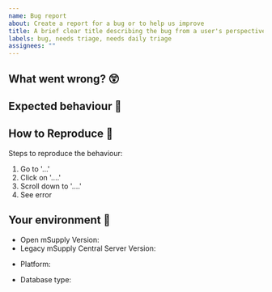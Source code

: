 ```yaml
---
name: Bug report
about: Create a report for a bug or to help us improve
title: A brief clear title describing the bug from a user's perspective
labels: bug, needs triage, needs daily triage
assignees: ""
---
```


## What went wrong? 😲

<!-- Provide a clear and concise description of what the bug is. Screenshots are helpful! -->

## Expected behaviour 🤔

## How to Reproduce 🔨

Steps to reproduce the behaviour:

1. Go to '...'
2. Click on '....'
3. Scroll down to '....'
4. See error

## Your environment 🌱

<!-- e.g. 1.2.3 -->

- Open mSupply Version:
- Legacy mSupply Central Server Version:
<!-- e.g. android, browser (extra points if you tell us which one), desktop (windows), desktop (macOS), server (windows) -->
- Platform:
<!-- PostgreSQL or SQLite3 -->
- Database type:
